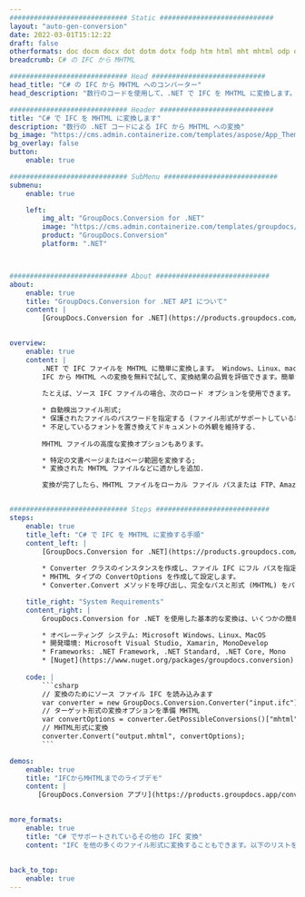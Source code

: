 ```yaml
---
############################# Static ############################
layout: "auto-gen-conversion"
date: 2022-03-01T15:12:22
draft: false
otherformats: doc docm docx dot dotm dotx fodp htm html mht mhtml odp odt otp pot potm potx pps ppsm ppsx ppt pptm pptx rtf
breadcrumb: C# の IFC から MHTML

############################# Head ############################
head_title: "C# の IFC から MHTML へのコンバーター"
head_description: "数行のコードを使用して、.NET で IFC を MHTML に変換します。 GroupDocs ドキュメント変換 API を使用して、160 を超えるファイル形式を変換します。"

############################# Header ############################
title: "C# で IFC を MHTML に変換します"
description: "数行の .NET コードによる IFC から MHTML への変換"
bg_image: "https://cms.admin.containerize.com/templates/aspose/App_Themes/V3/images/bg/header1.png"
bg_overlay: false
button:
    enable: true

############################# SubMenu ############################
submenu:
    enable: true

    left:
        img_alt: "GroupDocs.Conversion for .NET"
        image: "https://cms.admin.containerize.com/templates/groupdocs/images/product-logos/90x90-noborder/groupdocs-conversion-net.png"
        product: "GroupDocs.Conversion"
        platform: ".NET"



############################# About ############################
about:
    enable: true
    title: "GroupDocs.Conversion for .NET API について"
    content: |
        [GroupDocs.Conversion for .NET](https://products.groupdocs.com/conversion/net/) を使用して、Microsoft Word、Excel、PowerPoint、PDF、Visio、およびその他の形式を変換できます。 GroupDocs.Conversion は、高いパフォーマンスが要求されるバックエンドおよび内部システムに適したスタンドアロン API です。 Microsoft や Open Office などのソフトウェアには依存しません。
    

overview:
    enable: true
    content: |
        .NET で IFC ファイルを MHTML に簡単に変換します。 Windows、Linux、macOS など、任意のプラットフォームで C# コード行を 2 行だけ使用できます。
        IFC から MHTML への変換を無料で試して、変換結果の品質を評価できます。簡単なファイル変換のシナリオに加えて、ソース IFC ファイルをロードし、出力 MHTML 結果を保存するためのより高度なオプションを試すことができます。 
        
        たとえば、ソース IFC ファイルの場合、次のロード オプションを使用できます。

        * 自動検出ファイル形式;
        * 保護されたファイルのパスワードを指定する (ファイル形式がサポートしている場合);
        * 不足しているフォントを置き換えてドキュメントの外観を維持する.
        
        MHTML ファイルの高度な変換オプションもあります。

        * 特定の文書ページまたはページ範囲を変換する;
        * 変換された MHTML ファイルなどに透かしを追加.

        変換が完了したら、MHTML ファイルをローカル ファイル パスまたは FTP、Amazon S3、Google Drive、Dropbox などのサードパーティ ストレージに保存できます。注意してください - IFC を {{ に変換するにはTO}} MS Office、Open Office、Adobe Acrobat Reader などの追加のソフトウェアをインストールする必要はありません。


############################# Steps ############################
steps:
    enable: true
    title_left: "C# で IFC を MHTML に変換する手順"
    content_left: |
        [GroupDocs.Conversion for .NET](https://products.groupdocs.com/conversion/net/) を使用すると、開発者は数行のコードで IFC ファイルを MHTML に簡単に変換できます。
        
        * Converter クラスのインスタンスを作成し、ファイル IFC にフル パスを指定します。
        * MHTML タイプの ConvertOptions を作成して設定します。
        * Converter.Convert メソッドを呼び出し、完全なパスと形式 (MHTML) をパラメーターとして渡します。

    title_right: "System Requirements"
    content_right: |
        GroupDocs.Conversion for .NET を使用した基本的な変換は、いくつかの簡単な手順で実行できます。当社の API は、すべての主要なプラットフォームとオペレーティング システムでサポートされています。以下のコードを実行する前に、システムに次の前提条件がインストールされていることを確認してください。

        * オペレーティング システム: Microsoft Windows、Linux、MacOS
        * 開発環境: Microsoft Visual Studio, Xamarin, MonoDevelop
        * Frameworks: .NET Framework, .NET Standard, .NET Core, Mono
        * [Nuget](https://www.nuget.org/packages/groupdocs.conversion) から最新の GroupDocs.Conversion for .NET を取得します
         
    code: |
        ```csharp    
        // 変換のためにソース ファイル IFC を読み込みます
        var converter = new GroupDocs.Conversion.Converter("input.ifc");
        // ターゲット形式の変換オプションを準備 MHTML
        var convertOptions = converter.GetPossibleConversions()["mhtml"].ConvertOptions;
        // MHTML形式に変換
        converter.Convert("output.mhtml", convertOptions);
        ```

demos:
    enable: true
    title: "IFCからMHTMLまでのライブデモ"
    content: |
       [GroupDocs.Conversion アプリ](https://products.groupdocs.app/conversion/family) Web サイトにアクセスして、今すぐ IFC を MHTML に変換してください。オンラインデモには次の利点があります
          

more_formats:
    enable: true
    title: "C# でサポートされているその他の IFC 変換"
    content: "IFC を他の多くのファイル形式に変換することもできます。以下のリストをご覧ください。"
       
       
back_to_top:
    enable: true
---
```

